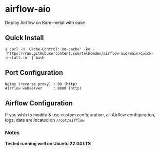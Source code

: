 # airflow-aio
Deploy Airflow on Bare-metal with ease

## Quick Install
```shell
$ curl -H 'Cache-Control: no-cache' -ko - 'https://raw.githubusercontent.com/telkomdev/airflow-aio/main/quick-install.sh' | bash
```

## Port Configuration
```
Nginx (reverse proxy) : 80 (http)
Airflow webserver     : 8080 (http)
```

## Airflow Configuration
If you wish to modify & use custom configuration, all Airflow configuration, logs, data are located on `/root/airflow`


### Notes
**Tested running well on Ubuntu 22.04 LTS**
